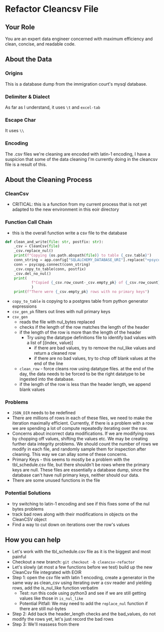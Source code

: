 # Refactor Cleancsv File
## Your Role
You are an expert data engineer concerned with maximum efficiency and clean, concise, and readable code. 

## About the Data
### Origins
This is a database dump from the immigration court's mysql database.

### Delimiter & Dialect
As far as I understand, it uses `\t` and `excel-tab`

### Escape Char
It uses `\\`

### Encoding
The .csv files we're cleaning are encoded with latin-1 encoding, I have a suspicion that some of the data cleaning I'm currently doing in the cleancsv file is a result of this. 

## About the Cleaning Process

### CleanCsv
* CRITICAL: this is a function from my current process that is not yet adapted to the new environment in this eoir directory

### Function Call Chain
* this is the overall function write a csv file to the database
```py
def clean_and_write(file: str, postfix: str):
    _csv = CleanCsv(file)
    _csv.replace_nul()
    print(f"Copying {os.path.abspath(file)} to table {_csv.table}")
    conn_string = app.config["SQLALCHEMY_DATABASE_URI"].replace("+psycopg", "")
    conn = psycopg.connect(conn_string)
    _csv.copy_to_table(conn, postfix)
    _csv.del_no_nul()
    print(
            f"Copied {_csv.row_count-_csv.empty_pk} of {_csv.row_count} rows to {_csv.table}"
            )
    print(f"There were {_csv.empty_pk} rows with no primary keys")
```

* `copy_to_table` is copying to a postgres table from python generator expressions
* `csv_gen_pk`  filters out lines with null primary keys
* `csv_gen`
  * reads the file with nul_bytes replaced
  * checks if the length of the row matches the length of the header
  * if the length of the row is more than the length of the header
    * Try using the datatype definitions file to identify bad values with a list of [(index, value)]
      * if there are bad values, try to remove the nul_like values and return a cleaned row
      * if there are no bad values, try to chop off blank values at the end of the line
  * `clean_row` - force cleans row using datatype files. at the end of the day, the data needs to be forced to be the right datatype to be ingested into the database.
  * if the length of the row is less than the header length, we append blank values

### Problems
* `JSON_DIR` needs to be redefined
* There are millions of rows in each of these files, we need to make the iteration maximally efficient. Currently, if there is a problem with a row we are spending a lot of compute repeatedly iterating over the row.
* Concerns about incorrect data modifications. If we are modifying rows by chopping off values, shifting the values etc. We may be creating further data integrity problems. We should count the number of rows we modify in each file, and randomly sample them for inspection after cleaning. This way we can allay some of these concerns.
* Primary Keys - this seems to mostly be a problem with the tbl_schedule.csv file, but there shouldn't be rows where the primary keys are null. These files are essentially a database dump, since the database can't have null primary keys, neither should our data. 
* There are some unused functions in the file

### Potential Solutions
* try switching to latin-1 encoding and see if this fixes some of the nul bytes problems
* track bad rows along with their modifications in objects on the CleanCSV object 
* Find a way to cut down on iterations over the row's values 

## How you can help
* Let's work with the tbl_schedule.csv file as it is the biggest and most painful
* Checkout a new branch: `git checkout -b cleancsv-refactor`
* Let's slowly (at most a few functions before we test) build up the new CleanCsv file integrated with EOIR
* Step 1: open the csv file with latin 1 encoding, create a generator in the same way as clean_csv using iterating over a csv reader and yielding rows, add the is_nul_like function verbatim
  * Test: run this code using python3 and see if we are still getting values like those in `is_nul_like`
  * Potential Pitfall: We may need to add the `replace_nul` function if there are still nul-bytes
* Step 2: Add back the header_length checks and the bad_values, do not modify the rows yet, let's just record the bad rows
* Step 3: We'll reassess from there


